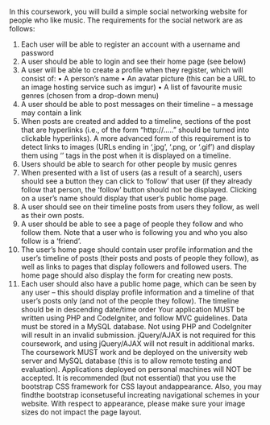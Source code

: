 In this coursework, you will build a simple social networking website for people who like music. The
requirements for the social network are as follows:
1. Each user will be able to register an account with a username and password
2. A user should be able to login and see their home page (see below)
3. A user will be able to create a profile when they register, which will consist of:
• A person’s name
• An avatar picture (this can be a URL to an image hosting service such as imgur)
• A list of favourite music genres (chosen from a drop-down menu)
4. A user should be able to post messages on their timeline – a message may contain a link
5. When posts are created and added to a timeline, sections of the post that are hyperlinks (i.e., of
the form “http://…..” should be turned into clickable hyperlinks). A more advanced form of this
requirement is to detect links to images (URLs ending in ‘,jpg’, ‘.png, or ‘.gif’) and display them
using ‘<img />’ tags in the post when it is displayed on a timeline.
6. Users should be able to search for other people by music genres
7. When presented with a list of users (as a result of a search), users should see a button they can
click to ‘follow’ that user (if they already follow that person, the ‘follow’ button should not be
displayed. Clicking on a user’s name should display that user’s public home page.
8. A user should see on their timeline posts from users they follow, as well as their own posts.
9. A user should be able to see a page of people they follow and who follow them. Note that a user
who is following you and who you also follow is a ‘friend’.
10. The user’s home page should contain user profile information and the user’s timeline of posts
(their posts and posts of people they follow), as well as links to pages that display followers and
followed users. The home page should also display the form for creating new posts.
11. Each user should also have a public home page, which can be seen by any user – this should
display profile information and a timeline of that user’s posts only (and not of the people they
follow). The timeline should be in descending date/time order
Your application MUST be written using PHP and CodeIgniter, and follow MVC guidelines. Data must
be stored in a MySQL database. Not using PHP and CodeIgniter will result in an invalid submission.
jQuery/AJAX is not required for this coursework, and using jQuery/AJAX will not result in additional
marks. The coursework MUST work and be deployed on the university web server and MySQL
database (this is to allow remote testing and evaluation). Applications deployed on personal machines
will NOT be accepted. It is recommended (but not essential) that you use the bootstrap CSS framework
for CSS layout andappearance. Also, you may findthe bootstrap iconsetuseful increating navigational
schemes in your website.
With respect to appearance, please make sure your image sizes do not impact the page layout.
